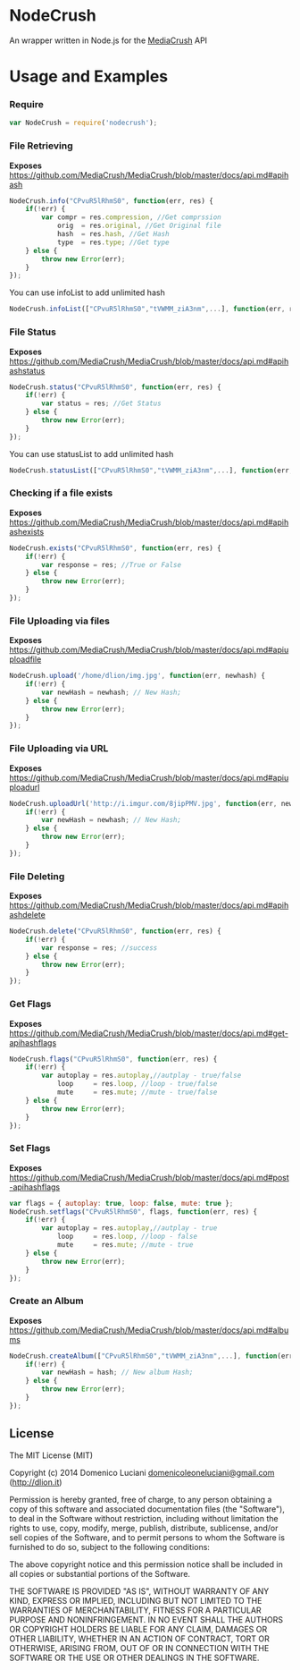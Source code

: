 # NodeCrush

An wrapper written in Node.js for the [MediaCrush](https://github.com/MediaCrush/MediaCrush) API

# Usage and Examples

### Require
```js
var NodeCrush = require('nodecrush');
```

### File Retrieving

**Exposes** https://github.com/MediaCrush/MediaCrush/blob/master/docs/api.md#apihash

```js
NodeCrush.info("CPvuR5lRhmS0", function(err, res) {
    if(!err) {
        var compr = res.compression, //Get comprssion
            orig  = res.original, //Get Original file
            hash  = res.hash, //Get Hash
            type  = res.type; //Get type
    } else {
        throw new Error(err);
    }
});
```
You can use infoList to add unlimited hash
```js
NodeCrush.infoList(["CPvuR5lRhmS0","tVWMM_ziA3nm",...], function(err, res){ ... });
```

### File Status

**Exposes** https://github.com/MediaCrush/MediaCrush/blob/master/docs/api.md#apihashstatus

```js
NodeCrush.status("CPvuR5lRhmS0", function(err, res) {
    if(!err) {
        var status = res; //Get Status
    } else {
        throw new Error(err);
    }
});
```
You can use statusList to add unlimited hash
```js
NodeCrush.statusList(["CPvuR5lRhmS0","tVWMM_ziA3nm",...], function(err, res){ ... });
```
### Checking if a file exists

**Exposes** https://github.com/MediaCrush/MediaCrush/blob/master/docs/api.md#apihashexists

```js
NodeCrush.exists("CPvuR5lRhmS0", function(err, res) {
    if(!err) {
        var response = res; //True or False
    } else {
        throw new Error(err);
    }
});
```

### File Uploading via files

**Exposes** https://github.com/MediaCrush/MediaCrush/blob/master/docs/api.md#apiuploadfile

```js
NodeCrush.upload('/home/dlion/img.jpg', function(err, newhash) {
    if(!err) {
        var newHash = newhash; // New Hash;
    } else {
        throw new Error(err);
    }
});
```
### File Uploading via URL

**Exposes** https://github.com/MediaCrush/MediaCrush/blob/master/docs/api.md#apiuploadurl

```js
NodeCrush.uploadUrl('http://i.imgur.com/8jipPMV.jpg', function(err, newhash) {
    if(!err) {
        var newHash = newhash; // New Hash;
    } else {
        throw new Error(err);
    }
});
```
### File Deleting

**Exposes** https://github.com/MediaCrush/MediaCrush/blob/master/docs/api.md#apihashdelete

```js
NodeCrush.delete("CPvuR5lRhmS0", function(err, res) {
    if(!err) {
        var response = res; //success
    } else {
        throw new Error(err);
    }
});
```

### Get Flags

**Exposes** https://github.com/MediaCrush/MediaCrush/blob/master/docs/api.md#get-apihashflags

```js
NodeCrush.flags("CPvuR5lRhmS0", function(err, res) {
    if(!err) {
        var autoplay = res.autoplay,//autplay - true/false
            loop     = res.loop, //loop - true/false
            mute     = res.mute; //mute - true/false
    } else {
        throw new Error(err);
    }
});
```

### Set Flags

**Exposes** https://github.com/MediaCrush/MediaCrush/blob/master/docs/api.md#post-apihashflags

```js
var flags = { autoplay: true, loop: false, mute: true };
NodeCrush.setflags("CPvuR5lRhmS0", flags, function(err, res) {
    if(!err) {
        var autoplay = res.autoplay,//autplay - true
            loop     = res.loop, //loop - false
            mute     = res.mute; //mute - true
    } else {
        throw new Error(err);
    }
});
```

### Create an Album

**Exposes** https://github.com/MediaCrush/MediaCrush/blob/master/docs/api.md#albums

```js
NodeCrush.createAlbum(["CPvuR5lRhmS0","tVWMM_ziA3nm",...], function(err, hash) {
    if(!err) {
        var newHash = hash; // New album Hash;
    } else {
        throw new Error(err);
    }
});
```
## License
The MIT License (MIT)

Copyright (c) 2014 Domenico Luciani <domenicoleoneluciani@gmail.com> (http://dlion.it)

Permission is hereby granted, free of charge, to any person obtaining a copy
of this software and associated documentation files (the "Software"), to deal
in the Software without restriction, including without limitation the rights
to use, copy, modify, merge, publish, distribute, sublicense, and/or sell
copies of the Software, and to permit persons to whom the Software is
furnished to do so, subject to the following conditions:

The above copyright notice and this permission notice shall be included in all
copies or substantial portions of the Software.

THE SOFTWARE IS PROVIDED "AS IS", WITHOUT WARRANTY OF ANY KIND, EXPRESS OR
IMPLIED, INCLUDING BUT NOT LIMITED TO THE WARRANTIES OF MERCHANTABILITY,
FITNESS FOR A PARTICULAR PURPOSE AND NONINFRINGEMENT. IN NO EVENT SHALL THE
AUTHORS OR COPYRIGHT HOLDERS BE LIABLE FOR ANY CLAIM, DAMAGES OR OTHER
LIABILITY, WHETHER IN AN ACTION OF CONTRACT, TORT OR OTHERWISE, ARISING FROM,
OUT OF OR IN CONNECTION WITH THE SOFTWARE OR THE USE OR OTHER DEALINGS IN THE
SOFTWARE.
